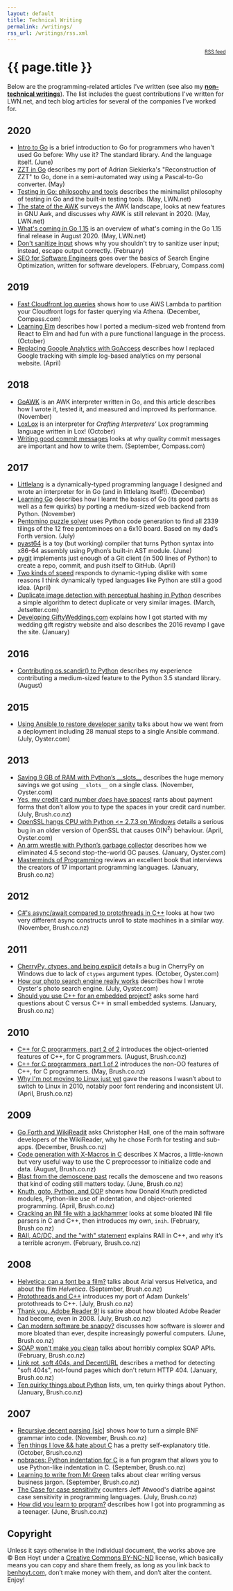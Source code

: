 ```yaml
---
layout: default
title: Technical Writing
permalink: /writings/
rss_url: /writings/rss.xml
---
```

<div style="float: right; font-size: 80%;"><a href="/writings/rss.xml">RSS feed</a></div>

# {{ page.title }}

Below are the programming-related articles I’ve written (see also my [**non-technical writings**](/writings/non-tech/)). The list includes the guest contributions I've written for LWN.net, and tech blog articles for several of the companies I’ve worked for.


## 2020

* [Intro to Go](/writings/go-intro/) is a brief introduction to Go for programmers who haven't used Go before: Why use it? The standard library. And the language itself. (June)
* [ZZT in Go](/writings/zzt-in-go/) describes my port of Adrian Siekierka's "Reconstruction of ZZT" to Go, done in a semi-automated way using a Pascal-to-Go converter. (May)
* [Testing in Go: philosophy and tools](https://lwn.net/Articles/821358/) describes the minimalist philosophy of testing in Go and the built-in testing tools. (May, LWN.net)
* [The state of the AWK](https://lwn.net/Articles/820829/) surveys the AWK landscape, looks at new features in GNU Awk, and discusses why AWK is still relevant in 2020. (May, LWN.net)
* [What's coming in Go 1.15](https://lwn.net/Articles/820217/) is an overview of what's coming in the Go 1.15 final release in August 2020. (May, LWN.net)
* [Don't sanitize input](/writings/dont-sanitize-do-escape/) shows why you shouldn't try to sanitize user input; instead, escape output correctly. (February)
* [SEO for Software Engineers](/writings/seo-for-software-engineers/) goes over the basics of Search Engine Optimization, written for software developers. (February, Compass.com)


## 2019

* [Fast Cloudfront log queries](https://medium.com/compass-true-north/fast-cloudfront-log-queries-using-aws-athena-and-serverless-ef117393c5a6) shows how to use AWS Lambda to partition your Cloudfront logs for faster querying via Athena. (December, Compass.com)
* [Learning Elm](/writings/learning-elm/) describes how I ported a medium-sized web frontend from React to Elm and had fun with a pure functional language in the process. (October)
* [Replacing Google Analytics with GoAccess](/writings/replacing-google-analytics/) describes how I replaced Google tracking with simple log-based analytics on my personal website. (April)


## 2018

* [GoAWK](/writings/goawk/) is an AWK interpreter written in Go, and this article describes how I wrote it, tested it, and measured and improved its performance. (November)
* [LoxLox](/writings/loxlox/) is an interpreter for *Crafting Interpreters'* Lox programming language written in Lox! (October)
* [Writing good commit messages](/writings/writing-good-commit-messages/) looks at why quality commit messages are important and how to write them. (September, Compass.com)


## 2017

* [Littlelang](/writings/littlelang/) is a dynamically-typed programming language I designed and wrote an interpreter for in Go (and in littlelang itself!). (December)
* [Learning Go](/writings/learning-go/) describes how I learnt the basics of Go (its good parts as well as a few quirks) by porting a medium-sized web backend from Python. (November)
* [Pentomino puzzle solver](/writings/python-pentomino/) uses Python code generation to find all 2339 tilings of the 12 free pentominoes on a 6x10 board. Based on my dad&rsquo;s Forth version. (July)
* [pyast64](/writings/pyast64/) is a toy (but working) compiler that turns Python syntax into x86-64 assembly using Python&rsquo;s built-in AST module. (June)
* [pygit](/writings/pygit/) implements just enough of a Git client (in 500 lines of Python) to create a repo, commit, and push itself to GitHub. (April)
* [Two kinds of speed](/writings/language-speed/) responds to dynamic-typing dislike with some reasons I think dynamically typed languages like Python are still a good idea. (April)
* [Duplicate image detection with perceptual hashing in Python](/writings/duplicate-image-detection/) describes a simple algorithm to detect duplicate or very similar images. (March, Jetsetter.com)
* [Developing GiftyWeddings.com](/writings/gifty/) explains how I got started with my wedding gift registry website and also describes the 2016 revamp I gave the site. (January)


## 2016
* [Contributing os.scandir() to Python](/writings/scandir/) describes my experience contributing a medium-sized feature to the Python 3.5 standard library. (August)


## 2015

* [Using Ansible to restore developer sanity](/writings/using-ansible-to-restore-developer-sanity/) talks about how we went from a deployment including 28 manual steps to a single Ansible command. (July, Oyster.com)


## 2013

* [Saving 9 GB of RAM with Python’s \_\_slots\_\_](/writings/save-ram-with-python-slots/) describes the huge memory savings we got using `__slots__` on a single class. (November, Oyster.com)
* [Yes, my credit card number *does* have spaces!](http://blog.brush.co.nz/2013/07/card-number/) rants about payment forms that don’t allow you to type the spaces in your credit card number. (July, Brush.co.nz)
* [OpenSSL hangs CPU with Python <= 2.7.3 on Windows](/writings/openssl-python-windows/) details a serious bug in an older version of OpenSSL that causes O(N<sup>2</sup>) behaviour. (April, Oyster.com)
* [An arm wrestle with Python’s garbage collector](/writings/pythons-garbage-collector/) describes how we eliminated 4.5 second stop-the-world GC pauses. (January, Oyster.com)
* [Masterminds of Programming](http://blog.brush.co.nz/2013/01/masterminds-of-programming/) reviews an excellent book that interviews the creators of 17 important programming languages. (January, Brush.co.nz)


## 2012

* [C#'s async/await compared to protothreads in C++](http://blog.brush.co.nz/2012/11/async-await-protothreads-cpp/) looks at how two very different async constructs unroll to state machines in a similar way. (November, Brush.co.nz)


## 2011

* [CherryPy, ctypes, and being explicit](/writings/cherrypy-ctypes-and-being-explicit/) details a bug in CherryPy on Windows due to lack of `ctypes` argument types. (October, Oyster.com)
* [How our photo search engine really works](/writings/how-our-photo-search-engine-really-works/) describes how I wrote Oyster's photo search engine. (July, Oyster.com)
* [Should you use C++ for an embedded project?](http://blog.brush.co.nz/2011/01/cpp-embedded/) asks some hard questions about C versus C++ in small embedded systems. (January, Brush.co.nz)


## 2010

* [C++ for C programmers, part 2 of 2](http://blog.brush.co.nz/2010/08/cpp-2/) introduces the object-oriented features of C++, for C programmers. (August, Brush.co.nz)
* [C++ for C programmers, part 1 of 2](http://blog.brush.co.nz/2010/05/cpp-1/) introduces the non-OO features of C++, for C programmers. (May, Brush.co.nz)
* [Why I'm not moving to Linux just yet](http://blog.brush.co.nz/2010/04/not-linux-yet/) gave the reasons I wasn’t about to switch to Linux in 2010, notably poor font rendering and inconsistent UI. (April, Brush.co.nz)


## 2009

* [Go Forth and WikiReadit](http://blog.brush.co.nz/2009/12/wikireader/) asks Christopher Hall, one of the main software developers of the WikiReader, why he chose Forth for testing and sub-apps. (December, Brush.co.nz)
* [Code generation with X-Macros in C](http://blog.brush.co.nz/2009/08/xmacros/) describes X Macros, a little-known but very useful way to use the C preprocessor to initialize code and data. (August, Brush.co.nz)
* [Blast from the demoscene past](http://blog.brush.co.nz/2009/06/scene/) recalls the demoscene and two reasons that kind of coding still matters today. (June, Brush.co.nz)
* [Knuth, goto, Python, and OOP](http://blog.brush.co.nz/2009/04/knuth/) shows how Donald Knuth predicted modules, Python-like use of indentation, and object-oriented programming. (April, Brush.co.nz)
* [Cracking an INI file with a jackhammer](http://blog.brush.co.nz/2009/02/inih/) looks at some bloated INI file parsers in C and C++, then introduces my own, `inih`. (February, Brush.co.nz)
* [RAII, AC/DC, and the "with" statement](http://blog.brush.co.nz/2009/02/raii-acdc/) explains RAII in C++, and why it’s a terrible acronym. (February, Brush.co.nz)


## 2008

* [Helvetica: can a font be a film?](http://blog.brush.co.nz/2008/09/helvetica/) talks about Arial versus Helvetica, and about the film *Helvetica*. (September, Brush.co.nz)
* [Protothreads and C++](http://blog.brush.co.nz/2008/07/protothreads/) introduces my port of Adam Dunkels’ protothreads to C++. (July, Brush.co.nz)
* [Thank you, Adobe Reader 9!](http://blog.brush.co.nz/2008/07/adobe-reader-9/) is satire about how bloated Adobe Reader had become, even in 2008. (July, Brush.co.nz)
* [Can modern software be snappy?](http://blog.brush.co.nz/2008/06/snappy-software/) discusses how software is slower and more bloated than ever, despite increasingly powerful computers. (June, Brush.co.nz)
* [SOAP won't make you clean](http://blog.brush.co.nz/2008/02/soap-is-dirty/) talks about horribly complex SOAP APIs. (February, Brush.co.nz)
* [Link rot, soft 404s, and DecentURL](http://blog.brush.co.nz/2008/01/soft404s/) describes a method for detecting "soft 404s", not-found pages which don't return HTTP 404. (January, Brush.co.nz)
* [Ten quirky things about Python](http://blog.brush.co.nz/2008/01/ten-python-quirkies/) lists, um, ten quirky things about Python. (January, Brush.co.nz)


## 2007

* [Recursive decent parsing [sic]](http://blog.brush.co.nz/2007/11/recursive-decent/) shows how to turn a simple BNF grammar into code. (November, Brush.co.nz)
* [Ten things I love && hate about C](http://blog.brush.co.nz/2007/10/ten-things-about-c/) has a pretty self-explanatory title. (October, Brush.co.nz)
* [nobraces: Python indentation for C](http://blog.brush.co.nz/2007/09/nobraces/) is a fun program that allows you to use Python-like indentation in C. (September, Brush.co.nz)
* [Learning to write from Mr Green](http://blog.brush.co.nz/2007/09/learning-to-write/) talks about clear writing versus business jargon. (September, Brush.co.nz)
* [The Case for case sensitivity](http://blog.brush.co.nz/2007/07/the-case-for-case-sensitivity/) counters Jeff Atwood's diatribe against case sensitivity in programming languages. (July, Brush.co.nz)
* [How did you learn to program?](http://blog.brush.co.nz/2007/06/how-did-you-learn-to-program/) describes how I got into programming as a teenager. (June, Brush.co.nz)


## Copyright

Unless it says otherwise in the individual document, the works above are &copy;&nbsp;Ben&nbsp;Hoyt under a [Creative Commons BY-NC-ND](http://creativecommons.org/licenses/by-nc-nd/3.0/) license, which basically means you can copy and share them freely, as long as you link back to [benhoyt.com](https://benhoyt.com/), don&rsquo;t make money with them, and don&rsquo;t alter the content. Enjoy!
